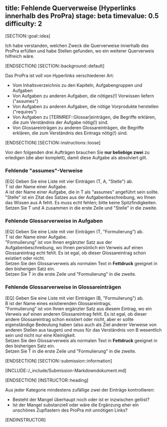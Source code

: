 title: Fehlende Querverweise (Hyperlinks innerhalb des ProPra)
stage: beta
timevalue: 0.5
difficulty: 2
---

[SECTION::goal::idea]

Ich habe verstanden, welchen Zweck die Querverweise innerhalb des ProPra erfüllen
und habe Stellen gefunden, wo ein weiterer Querverweis hilfreich wäre.

[ENDSECTION]
[SECTION::background::default]

Das ProPra ist voll von Hyperlinks verschiedener Art:
- Vom Inhaltsverzeichnis zu den Kapiteln, Aufgabengruppen und Aufgaben
- Von Aufgaben zu anderen Aufgaben, die nötiges(!) Vorwissen liefern ("assumes")
- Von Aufgaben zu anderen Aufgaben, die nötige Vorprodukte herstellen ("requires")
- Von Aufgaben zu [TERMREF::Glossar]einträgen, die Begriffe erklären, 
  die zum Verständnis der Aufgabe nötig(!) sind.
- Von Glossareinträgen zu anderen Glossareinträgen, die Begriffe erklären, 
  die zum Verständnis des Eintrags nötig(!) sind.

[ENDSECTION]
[SECTION::instructions::loose]

Von den folgenden drei Aufträgen brauchen Sie **nur beliebige zwei** zu erledigen
(die aber komplett),
damit diese Aufgabe als absolviert gilt.


### Fehlende "assumes"-Verweise

[EQ] Geben Sie eine Liste mit vier Einträgen (T, A, "Stelle") ab.  
T ist der Name einer Aufgabe.  
A ist der Name einer Aufgabe, die in T als "assumes" angeführt sein sollte.  
"Stelle" ist ein Zitat des Satzes aus der Aufgabenbeschreibung, wo Ihnen das Wissen aus A fehlt.
Es muss echt fehlen; bitte keine Spitzfindigkeiten.  
Setzen Sie T und A zusammen in die erste Zeile und "Stelle" in die zweite.


### Fehlende Glossarverweise in Aufgaben

[EQ] Geben Sie eine Liste mit vier Einträgen (T, "Formulierung") ab.  
T ist der Name einer Aufgabe.  
"Formulierung" ist von Ihnen ergänzter Satz aus der Aufgabenbeschreibung, wo 
Ihnen persönlich ein Verweis auf einen Glossareintrag echt fehlt.
Es ist egal, ob dieser Glossareintrag schon existiert oder nicht.  
Setzen Sie den Glossarverweis als normalen Text in **Fettdruck** geeignet in den 
bisherigen Satz ein.  
Setzen Sie T in die erste Zeile und "Formulierung" in die zweite.


### Fehlende Glossarverweise in Glossareinträgen

[EQ] Geben Sie eine Liste mit vier Einträgen (B, "Formulierung") ab.  
B ist der Name eines existierenden Glossareintrags.  
"Formulierung" ist von Ihnen ergänzter Satz aus diesem Eintrag, wo 
ein Verweis auf einen anderen Glossareintrag fehlt.
Es ist egal, ob dieser andere Glossareintrag schon existiert oder nicht,
aber er sollte eigenständige Bedeutung haben (also auch als Ziel anderer Verweise
von anderen Stellen aus taugen) und muss für das Verständnis von B wesentlich sein
und nicht nur eine Kleinigkeit.  
Setzen Sie den Glossarverweis als normalen Text in **Fettdruck** geeignet in den 
bisherigen Satz ein.  
Setzen Sie T in die erste Zeile und "Formulierung" in die zweite.

[ENDSECTION]
[SECTION::submission::information]

[INCLUDE::/_include/Submission-Markdowndokument.md]

[ENDSECTION]
[INSTRUCTOR::heading]

Aus jeder Kategorie mindestens zufällige zwei der Einträge kontrollieren:
- Besteht der Mangel überhaupt noch oder ist er inzwischen gelöst?
- Ist der Mangel substanziell oder wäre die Ergänzung eher ein unschönes Zupflastern
  des ProPra mit unnötigen Links?

[ENDINSTRUCTOR]
